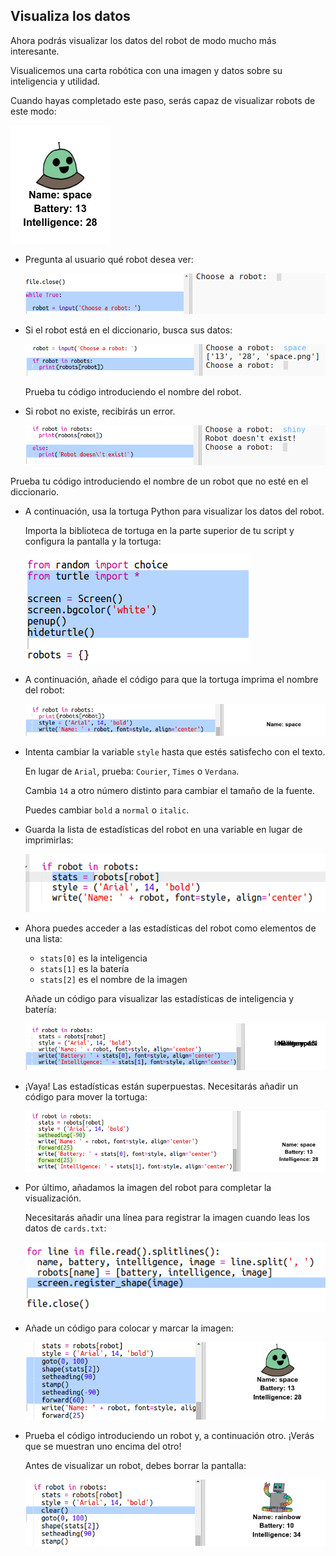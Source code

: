 ## Visualiza los datos

Ahora podrás visualizar los datos del robot de modo mucho más interesante. 

Visualicemos una carta robótica con una imagen y datos sobre su inteligencia y utilidad. 

Cuando hayas completado este paso, serás capaz de visualizar robots de este modo:

![screenshot](images/robotrumps-example.png)

+ Pregunta al usuario qué robot desea ver:

  ![screenshot](images/robotrumps-choose.png)
  
+ Si el robot está en el diccionario, busca sus datos:

  ![screenshot](images/robotrumps-if.png)
  
  Prueba tu código introduciendo el nombre del robot.

  
+ Si robot no existe, recibirás un error.

  ![screenshot](images/robotrumps-else.png)
  
 Prueba tu código introduciendo el nombre de un robot que no esté en el diccionario.

+ A continuación, usa la tortuga Python para visualizar los datos del robot. 

  Importa la biblioteca de tortuga en la parte superior de tu script y configura la pantalla y la tortuga:

  ![screenshot](images/robotrumps-turtle.png)

+ A continuación, añade el código para que la tortuga imprima el nombre del robot:

  ![screenshot](images/robotrumps-name.png)
  
+ Intenta cambiar la variable `style` hasta que estés satisfecho con el texto. 
  
  En lugar de `Arial`, prueba: `Courier`, `Times` o `Verdana`. 
  
  Cambia `14` a otro número distinto para cambiar el tamaño de la fuente. 
  
  Puedes cambiar `bold` a `normal` o `italic`. 
  
+ Guarda la lista de estadísticas del robot en una variable en lugar de imprimirlas:

  ![screenshot](images/robotrumps-stats.png)
  
+ Ahora puedes acceder a las estadísticas del robot como elementos de una lista:

  + `stats[0]` es la inteligencia
  + `stats[1]` es la batería
  + `stats[2]` es el nombre de la imagen
  
  Añade un código para visualizar las estadísticas de inteligencia y batería:
  
  ![screenshot](images/robotrumps-stats-2.png)
   
  
+ ¡Vaya! Las estadísticas están superpuestas. Necesitarás añadir un código para mover la tortuga:

   ![screenshot](images/robotrumps-stats-3.png)

+ Por último, añadamos la imagen del robot para completar la visualización. 

  Necesitarás añadir una línea para registrar la imagen cuando leas los datos de `cards.txt`:
  
  ![screenshot](images/robotrumps-register.png)
     
+ Añade un código para colocar y marcar la imagen:

  ![screenshot](images/robotrumps-image.png)
  
+ Prueba el código introduciendo un robot y, a continuación otro. ¡Verás que se muestran uno encima del otro!

  Antes de visualizar un robot, debes borrar la pantalla: 

  ![screenshot](images/robotrumps-clear.png)
